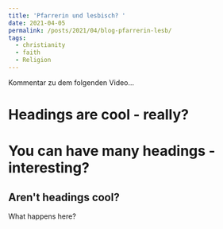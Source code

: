 ```yaml
---
title: 'Pfarrerin und lesbisch? '
date: 2021-04-05
permalink: /posts/2021/04/blog-pfarrerin-lesb/
tags:
  - christianity
  - faith
  - Religion
---
```


Kommentar zu dem folgenden Video... 

Headings are cool - really?
======

You can have many headings - interesting?
======

Aren't headings cool?
------

What happens here?